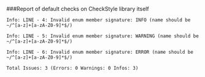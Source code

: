 ###Report of default checks on CheckStyle library itself

`Info: LINE - 4: Invalid enum member signature: INFO (name should be ~/^[a-z]+[a-zA-Z0-9]*$/)`

`Info: LINE - 5: Invalid enum member signature: WARNING (name should be ~/^[a-z]+[a-zA-Z0-9]*$/)`

`Info: LINE - 6: Invalid enum member signature: ERROR (name should be ~/^[a-z]+[a-zA-Z0-9]*$/)`

`Total Issues: 3 (Errors: 0 Warnings: 0 Infos: 3)`